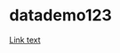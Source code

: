 # datademo123
[Link text](https://colab.research.google.com/drive/1oq0xu6jRDgg5O22xeixGLZF84cJSK9sr?usp=sharing)
